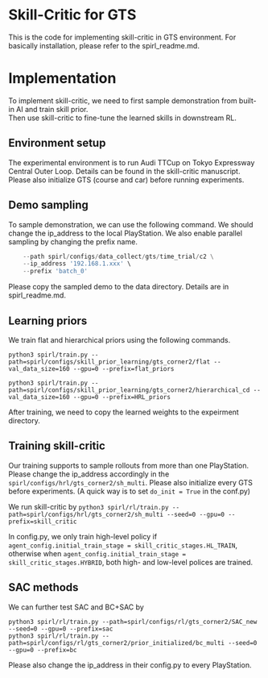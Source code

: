 
# Skill-Critic for GTS

This is the code for implementing skill-critic in GTS environment.
For basically installation, please refer to the spirl_readme.md.

# Implementation
To implement skill-critic, we need to first sample demonstration from built-in AI and train skill prior.  
Then use skill-critic to fine-tune the learned skills in downstream RL.

## Environment setup
The experimental environment is to run Audi TTCup on Tokyo Expressway Central Outer Loop. Details can be found in the skill-critic manuscript. Please also initialize GTS (course and car) before running experiments.

## Demo sampling
To sample demonstration, we can use the following command. We should change the ip_address to the local PlayStation. We also enable parallel sampling by changing the prefix name.

```python spirl/gts_demo_sampler/sample_demo.py \
    --path spirl/configs/data_collect/gts/time_trial/c2 \
    --ip_address '192.168.1.xxx' \
    --prefix 'batch_0'
```

Please copy the sampled demo to the data directory. Details are in spirl_readme.md.

## Learning priors
We train flat and hierarchical priors using the following commands.

``` 
python3 spirl/train.py --path=spirl/configs/skill_prior_learning/gts_corner2/flat --val_data_size=160 --gpu=0 --prefix=flat_priors 

python3 spirl/train.py --path=spirl/configs/skill_prior_learning/gts_corner2/hierarchical_cd --val_data_size=160 --gpu=0 --prefix=HRL_priors 
```

After training, we need to copy the learned weights to the expeirment directory.

## Training skill-critic
Our training supports to sample rollouts from more than one PlayStation. Please change the ip_address accordingly in the ```spirl/configs/hrl/gts_corner2/sh_multi```. Please also initialize every GTS before experiments. (A quick way is to set ```do_init = True``` in the conf.py)  

We run skill-critic by 
```python3 spirl/rl/train.py --path=spirl/configs/hrl/gts_corner2/sh_multi --seed=0 --gpu=0 --prefix=skill_critic ```

In config.py, we only train high-level policy if ```agent_config.initial_train_stage = skill_critic_stages.HL_TRAIN```, otherwise when ```agent_config.initial_train_stage = skill_critic_stages.HYBRID```, both high- and low-level polices are trained.

## SAC methods
We can further test SAC and BC+SAC by

```
python3 spirl/rl/train.py --path=spirl/configs/rl/gts_corner2/SAC_new --seed=0 --gpu=0 --prefix=sac  
python3 spirl/rl/train.py --path=spirl/configs/rl/gts_corner2/prior_initialized/bc_multi --seed=0 --gpu=0 --prefix=bc 
```

Please also change the ip_address in their config.py to every PlayStation.
